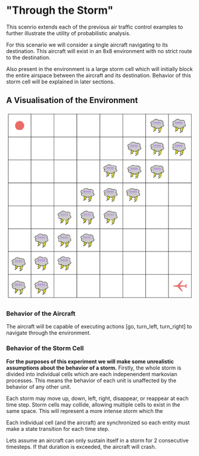 # "Through the Storm"

This scenrio extends each of the previous air traffic control examples to further illustrate the utility of probabilistic analysis.

For this scenario we will consider a single aircraft navigating to its destination. This aircraft will exist in an 8x8 environment with no strict route to the destination. 

Also present in the environment is a large storm cell which will initially block the entire airspace between the aircraft and its destination. Behavior of this storm cell will be explained in later sections.


## A Visualisation of the Environment
![image](./through_the_storm.png)

### Behavior of the Aircraft
The aircraft will be capable of executing actions [go, turn_left, turn_right] to navigate through the environment.


### Behavior of the Storm Cell
**For the purposes of this experiment we will make some unrealistic assumptions about the behavior of a storm.**
Firstly, the whole storm is divided into individual cells which are each indepenendent markovian processes. This means the behavior of each unit is unaffected by the behavior of any other unit. 

Each storm may move up, down, left, right, disappear, or reappear at each time step. Storm cells may collide, allowing multiple cells to exist in the same space. This will represent a more intense storm which the  

Each individual cell (and the aircraft) are synchronized so each entity must make a state transition for each time step.




Lets assume an aircraft can only sustain itself in a storm for 2 consecutive timesteps. If that duration is exceeded, the aircraft will crash.

